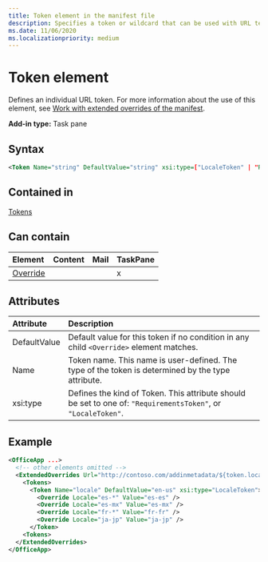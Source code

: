 ```yaml
---
title: Token element in the manifest file
description: Specifies a token or wildcard that can be used with URL templates in the manifest.
ms.date: 11/06/2020
ms.localizationpriority: medium
---
```



# Token element

Defines an individual URL token. For more information about the use of this element, see [Work with extended overrides of the manifest](../../develop/extended-overrides.md).

**Add-in type:** Task pane

## Syntax

```XML
<Token Name="string" DefaultValue="string" xsi:type=["LocaleToken" | "RequirementsToken"] ></Token>
```

## Contained in

[Tokens](tokens.md)

## Can contain

|Element|Content|Mail|TaskPane|
|:-----|:-----|:-----|:-----|
|[Override](override.md)|||x|

## Attributes

|Attribute|Description|
|:-----|:-----|
|DefaultValue|Default value for this token if no condition in any child `<Override>` element matches.|
|Name|Token name. This name is user-defined. The type of the token is determined by the type attribute.|
|xsi:type|Defines the kind of Token. This attribute should be set to one of:  `"RequirementsToken"`,  or  `"LocaleToken"`.|

## Example

```XML
<OfficeApp ...>
  <!-- other elements omitted -->
  <ExtendedOverrides Url="http://contoso.com/addinmetadata/${token.locale}/extended-manifest-overrides.json">
    <Tokens>
      <Token Name="locale" DefaultValue="en-us" xsi:type="LocaleToken">
        <Override Locale="es-*" Value="es-es" />
        <Override Locale="es-mx" Value="es-mx" />
        <Override Locale="fr-*" Value="fr-fr" />
        <Override Locale="ja-jp" Value="ja-jp" />
      </Token>
    <Tokens>
  </ExtendedOverrides>
</OfficeApp>
```